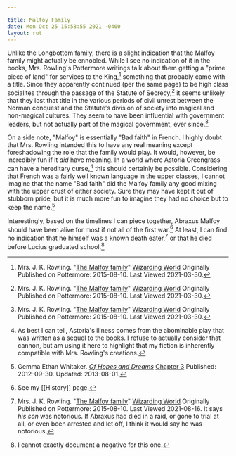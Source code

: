 ```yaml
---

title: Malfoy Family
date: Mon Oct 25 15:58:55 2021 -0400
layout: rut
---
```



Unlike the Longbottom family, there is a slight indication that the Malfoy
family might actually be ennobled.  While I see no indication of it in the books,
Mrs. Rowling's Pottermore writings talk about them getting a "prime piece of
land" for services to the King,[^210330-3] something that probably came with a
title.  Since they apparently continued (per the same page) to be high class
socialites through the passage of the Statute of Secrecy,[^210330-4] it seems
unlikely that they lost that title in the various periods of civil unrest
between the Norman conquest and the Statute's division of society into magical
and non-magical cultures.  They seem to have been influential with government
leaders, but not actually part of the magical government, ever
since.[^210330-5]

On a side note, "Malfoy" is essentially "Bad faith" in French.  I highly doubt
that Mrs. Rowling intended this to have any real meaning except foreshadowing the
role that the family would play.  It would, however, be incredibly fun if it
*did* have meaning.  In a world where Astoria Greengrass can have a hereditary
curse,[^210421-1] this should certainly be possible.  Considering that French
was a fairly well known language in the upper classes, I cannot imagine that the
name "Bad faith" did the Malfoy family any good mixing with the upper crust of
either society.  Sure they may have kept it out of stubborn pride, but it is much
more fun to imagine they had no choice but to keep the name.[^210421-2]

Interestingly, based on the timelines I can piece together, Abraxus Malfoy
should have been alive for most if not all of the first war.[^210816-1] At
least, I can find no indication that he himself was a known death
eater,[^210816-2] or that he died before Lucius graduated school.[^210816-3]

[^210816-3]: I cannot exactly document a negative for this one. 

[^210816-2]: Mrs. J. K. Rowling.
    "[The Malfoy family](https://www.wizardingworld.com/writing-by-jk-rowling/the-malfoy-family)"
    [Wizarding World](https://www.wizardingworld.com/) Originally Published on
    Pottermore: 2015-08-10. Last Viewed 2021-08-16. 
    It says *his son* was notorious.  If Abraxus had died in a raid, or gone to
    trial at all, or even been arrested and let off, I think it would say he was
    notorious.  

[^210816-1]: See my [[History]] page. 

[^210421-2]: Gemma Ethan Whitaker.
    _[Of Hopes and Dreams](https://www.fanfiction.net/s/8569969)_
    [Chapter 3](https://www.fanfiction.net/s/8569969/3/Of-Hopes-and-Dreams)
    Published: 2012-09-30. Updated: 2013-08-01. 

[^210421-1]: As best I can tell, Astoria's illness comes from the abominable
    play that was written as a sequel to the books.  I refuse to actually
    consider that cannon, but am using it here to highlight that my fiction is
    inherently compatible with Mrs. Rowling's creations.

[^210330-3]: Mrs. J. K. Rowling.
    "[The Malfoy family](https://www.wizardingworld.com/writing-by-jk-rowling/the-malfoy-family)"
    [Wizarding World](https://www.wizardingworld.com/) Originally Published on
    Pottermore: 2015-08-10. Last Viewed 2021-03-30. 

[^210330-4]: Mrs. J. K. Rowling.
    "[The Malfoy family](https://www.wizardingworld.com/writing-by-jk-rowling/the-malfoy-family)"
    [Wizarding World](https://www.wizardingworld.com/) Originally Published on
    Pottermore: 2015-08-10. Last Viewed 2021-03-30. 

[^210330-5]: Mrs. J. K. Rowling.
    "[The Malfoy family](https://www.wizardingworld.com/writing-by-jk-rowling/the-malfoy-family)"
    [Wizarding World](https://www.wizardingworld.com/) Originally Published on
    Pottermore: 2015-08-10. Last Viewed 2021-03-30. 

